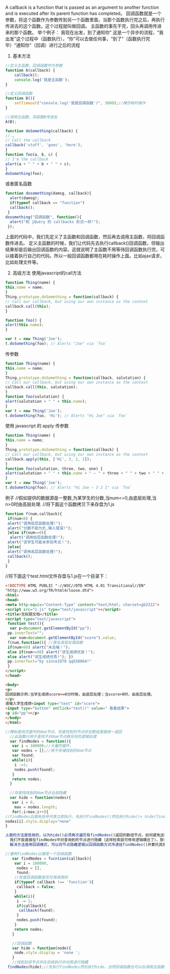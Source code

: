A callback is a function that is passed as an argument to another function and is executed after its parent function has completed。
回调函数就是一个参数，将这个函数作为参数传到另一个函数里面，当那个函数执行完之后，再执行传进去的这个函数。这个过程就叫做回调。
主函数的事先干完，回头再调用传进来的那个函数。
举个例子：
我现在出发，到了通知你”
这是一个异步的流程，“我出发”这个过程中（函数执行），“你”可以去做任何事，“到了”（函数执行完毕）“通知你”（回调）进行之后的流程
1. 基本方法
```javascript
//定义主函数，回调函数作为参数
function A(callback) {
    callback();
    console.log('我是主函数');
}

//定义回调函数
function B(){
    setTimeout("console.log('我是回调函数')", 3000);//模仿耗时操作
}

//调用主函数，将函数B传进去
A(B);
```
```javascript
function doSomething(callback) {
// …
// Call the callback
callback('stuff', 'goes', 'here');
}
function foo(a, b, c) {
// I'm the callback
alert(a + " " + b + " " + c);
}
doSomething(foo);
```
或者匿名函数
```javascript
function dosomething(damsg, callback){
  alert(damsg);
  if(typeof callback == "function")
  callback();
 }
dosomething("回调函数", function(){
  alert("和 jQuery 的 callbacks 形式一样!");
 });
```
上面的代码中，我们先定义了主函数和回调函数，然后再去调用主函数，将回调函数传进去。
定义主函数的时候，我们让代码先去执行callback()回调函数，但输出结果却是后输出回调函数的内容。这就说明了主函数不用等待回调函数执行完，可以接着执行自己的代码。所以一般回调函数都用在耗时操作上面。比如ajax请求，比如处理文件等。

2. 高级方法
使用javascript的call方法
```javascript
function Thing(name) {
this.name = name;
}
Thing.prototype.doSomething = function(callback) {
// Call our callback, but using our own instance as the context
callback.call(this);
}

function foo() {
alert(this.name);
}

var t = new Thing('Joe');
t.doSomething(foo); // Alerts "Joe" via `foo`
```
传参数
```javascript
function Thing(name) {
this.name = name;
}
Thing.prototype.doSomething = function(callback, salutation) {
// Call our callback, but using our own instance as the context
callback.call(this, salutation);
}
function foo(salutation) {
alert(salutation + " " + this.name);
}
var t = new Thing('Joe');
t.doSomething(foo, 'Hi'); // Alerts "Hi Joe" via `foo`

```
使用 javascript 的 apply 传参数
```javascript
function Thing(name) {
this.name = name;
}
Thing.prototype.doSomething = function(callback) {
// Call our callback, but using our own instance as the context
callback.apply(this, ['Hi', 3, 2, 1]);
}
function foo(salutation, three, two, one) {
alert(salutation + " " + this.name + " – " + three + " " + two + " " + one);
}
var t = new Thing('Joe');
t.doSomething(foo); // Alerts "Hi Joe – 3 2 1" via `foo`
```
例子
//假如提供的数据源是一整数,为某学生的分数,当num<=0,由底层处理,当n>0时由高层处理.
//将下面这个函数拷贝下来存盘为1.js
```javascript
function f(num,callback){
 if(num<0) {
 alert("调用低层函数处理!");
 alert("分数不能为负,输入错误!");
 }else if(num==0){
  alert("调用低层函数处理!");
 alert("该学生可能未参加考试！");
 }else{
 alert("调用高层函数处理!");
 callback();
 }
}
```
//将下面这个test.html文件存盘与1.js在一个目录下：
```html
<!DOCTYPE HTML PUBLIC "-//W3C//DTD HTML 4.01 Transitional//EN"
"http://www.w3.org/TR/html4/loose.dtd">
<html>
<head>
<meta http-equiv="Content-Type" content="text/html; charset=gb2312">
<script src="1.js" type="text/javascript"></script>
<title>无标题文档</title>
<script type="text/javascript">
 function test(){
  var p=document.getElementById("pp");
 pp.innerText="";
  var num=document.getElementById("score").value;
 f(num,function(){ //匿名高层处理函数
 if(num<60) alert("未及格！");
 else if(num<=90) alert("该生成绩优良！");
 else alert("该生成绩优秀!"); })
 pp.innerText="by since1978 qq558064!"
 }
</script>
</head>

<body>
<p>
回调函数示例:当学生成绩score<=0分时候，由底层处理；当score>0时，由高层处理。
</p>
请输入学生成绩<input type="text" id="score">
<input type="button" onClick="test()" value=" 看看结果">
<p id="pp"></p>
</body>
</html>
```
```javascript
//模拟查找页面中的dom节点，将查找到的节点存在数组里面统一返回
  //此函数只用于查找不对dom节点做任何的逻辑处理
  var findNodes = function(){
   var i = 100000;//大量的循环，
   var nodes = [];//用于存储找到的dom节点
   var found;
   while(i){
    i -=1;
    nodes.push(found);
   }
   return nodes;
  }

  //将查找找到的dom节点全部隐藏
  var hide = function(nodes){
   var i = 0,
    max = nodes.length;
   for(;i<max;i++){
//findNodes后面有括号代表立即执行，先执行findNodes()然后执行hide()< hide(findNodes()); 执行函数 } ;
nodes[i].style.display="none"
}

上面的方法是低效的，以为hide()必须再次遍历有findNodes()返回的数组节点，如何避免这种多余的循环呢。
  我们不能直接在findNodes中对查询到的节点进行隐藏（这样检索就可修改逻辑耦合了），那么他就不再是一个通用函数了。
  解决方法是用回调模式，可以将节点隐藏逻辑以回调函数方式传递给findNodes()并委托其执行

//重构findNodes以接受一个回调函数
   var findNodes = fucntion(callback){
    var i = 100000,
     nodes = [],
     found;
    //检查回调函数是否可用调用的
    if(typeof callback !== 'function'){
     callback = false;
    }
    while(i){
     i -= 1;
     if(callback){
      callback(found);
     }
     nodes.push(found);
    }
    return nodes;
   }

   //回调函数
   var hide = function(node){
    node.style.display = 'none ';
   }
   //找到后续节点并在后续执行中对其进行隐藏
 findNodes(hide);//先执行findNodes然后执行hide，当然回调函数也可以在调用主函数时创建：findNodes(function(node){node.style.display = 'none';});

```
